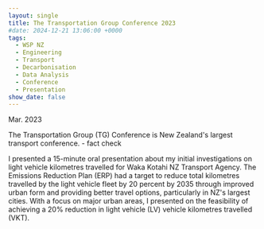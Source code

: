 ```yaml
---
layout: single
title: The Transportation Group Conference 2023
#date: 2024-12-21 13:06:00 +0000
tags:
  - WSP NZ
  - Engineering
  - Transport
  - Decarbonisation
  - Data Analysis
  - Conference
  - Presentation
show_date: false
---
```

Mar. 2023

The Transportation Group (TG) Conference is New Zealand's largest transport conference. - fact check

I presented a 15-minute oral presentation about my initial investigations on light vehicle kilometres travelled for Waka Kotahi NZ Transport Agency.
The Emissions Reduction Plan (ERP) had a target to reduce total kilometres travelled by the light vehicle fleet by 20 percent by 2035 through improved urban form and providing better travel options, particularly in NZ's largest cities. With a focus on major urban areas, I presented on the feasibility of achieving a 20% reduction in light vehicle (LV) vehicle kilometres travelled (VKT).